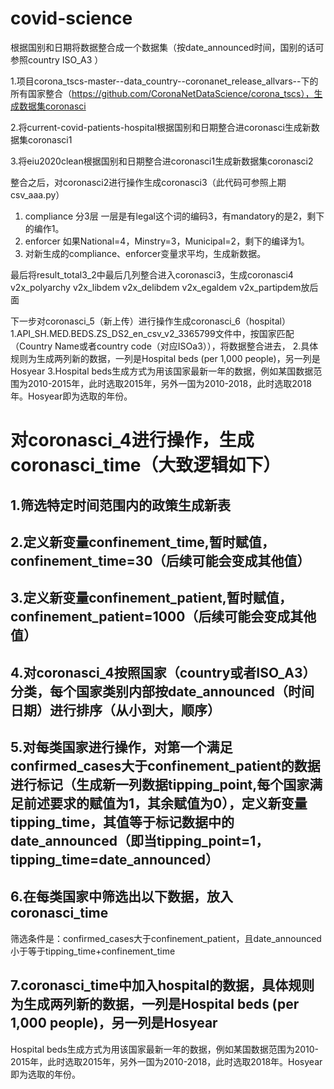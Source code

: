 # covid-science


根据国别和日期将数据整合成一个数据集（按date_announced时间，国别的话可参照country	ISO_A3	）


1.项目corona_tscs-master--data_country--coronanet_release_allvars--下的所有国家整合（https://github.com/CoronaNetDataScience/corona_tscs），生成数据集coronasci



2.将current-covid-patients-hospital根据国别和日期整合进coronasci生成新数据集coronasci1


3.将eiu2020clean根据国别和日期整合进coronasci1生成新数据集coronasci2




整合之后，对coronasci2进行操作生成coronasci3（此代码可参照上期csv_aaa.py）
1. compliance 分3层 一层是有legal这个词的编码3，有mandatory的是2，剩下的编作1。
2. enforcer   如果National=4，Minstry=3，Municipal=2，剩下的编译为1。
3. 对新生成的compliance、enforcer变量求平均，生成新数据。



最后将result_total3_2中最后几列整合进入coronasci3，生成coronasci4
v2x_polyarchy	v2x_libdem	v2x_delibdem	v2x_egaldem	v2x_partipdem放后面

下一步对coronasci_5（新上传）进行操作生成coronasci_6（hospital）
1.API_SH.MED.BEDS.ZS_DS2_en_csv_v2_3365799文件中，按国家匹配（Country Name或者country code（对应ISOa3）），将数据整合进去，
2.具体规则为生成两列新的数据，一列是Hospital beds (per 1,000 people)，另一列是Hosyear
3.Hospital beds生成方式为用该国家最新一年的数据，例如某国数据范围为2010-2015年，此时选取2015年，另外一国为2010-2018，此时选取2018年。Hosyear即为选取的年份。

#  对coronasci_4进行操作，生成coronasci_time（大致逻辑如下）


##  1.筛选特定时间范围内的政策生成新表
##  2.定义新变量confinement_time,暂时赋值，confinement_time=30（后续可能会变成其他值）
##  3.定义新变量confinement_patient,暂时赋值，confinement_patient=1000（后续可能会变成其他值）
##  4.对coronasci_4按照国家（country或者ISO_A3）分类，每个国家类别内部按date_announced（时间日期）进行排序（从小到大，顺序）
##  5.对每类国家进行操作，对第一个满足confirmed_cases大于confinement_patient的数据进行标记（生成新一列数据tipping_point,每个国家满足前述要求的赋值为1，其余赋值为0），定义新变量tipping_time，其值等于标记数据中的date_announced（即当tipping_point=1，tipping_time=date_announced）
##  6.在每类国家中筛选出以下数据，放入coronasci_time
筛选条件是：confirmed_cases大于confinement_patient，且date_announced小于等于tipping_time+confinement_time


##  7.coronasci_time中加入hospital的数据，具体规则为生成两列新的数据，一列是Hospital beds (per 1,000 people)，另一列是Hosyear
Hospital beds生成方式为用该国家最新一年的数据，例如某国数据范围为2010-2015年，此时选取2015年，另外一国为2010-2018，此时选取2018年。Hosyear即为选取的年份。




